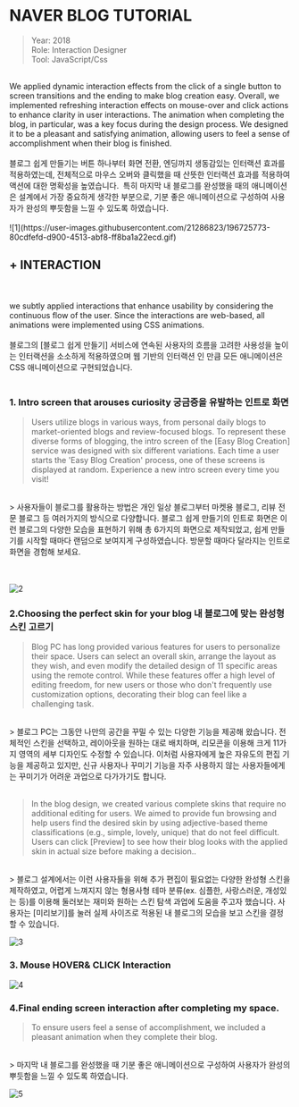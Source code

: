 # NAVER BLOG TUTORIAL

> Year: 2018<br>
Role: Interaction Designer<br>
Tool: JavaScript/Css<br>
<br>
We applied dynamic interaction effects from the click of a single button to screen transitions and the ending to make blog creation easy. Overall, we implemented refreshing interaction effects on mouse-over and click actions to enhance clarity in user interactions. The animation when completing the blog, in particular, was a key focus during the design process. We designed it to be a pleasant and satisfying animation, allowing users to feel a sense of accomplishment when their blog is finished.
<br><br>
블로그 쉽게 만들기는 버튼 하나부터 화면 전환, 엔딩까지 생동감있는 인터랙션 효과를 적용하였는데, 전체적으로 마우스 오버와 클릭했을 때 산뜻한 인터랙션 효과를 적용하여 액션에 대한 명확성을 높였습니다.  특히 마지막 내 블로그를 완성했을 때의 애니메이션은 설계에서 가장 중요하게 생각한 부분으로, 기분 좋은 애니메이션으로 구성하여 사용자가 완성의 뿌듯함을 느낄 수 있도록 하였습니다.
<br><br>
![1](https://user-images.githubusercontent.com/21286823/196725773-80cdfefd-d900-4513-abf8-ff8ba1a22ecd.gif)

## + INTERACTION

<br><br>
we subtly applied interactions that enhance usability by considering the continuous flow of the user. Since the interactions are web-based, all animations were implemented using CSS animations.
<br><br>
블로그의 [블로그 쉽게 만들기] 서비스에 연속된 사용자의 흐름을 고려한 사용성을 높이는 인터랙션을 소소하게 적용하였으며 웹 기반의 인터랙션 인 만큼 모든 애니메이션은 CSS 애니메이션으로 구현되었습니다.
<br><br>
### 1. Intro screen that arouses curiosity 궁금증을 유발하는 인트로 화면 
> Users utilize blogs in various ways, from personal daily blogs to market-oriented blogs and review-focused blogs. To represent these diverse forms of blogging, the intro screen of the [Easy Blog Creation] service was designed with six different variations. Each time a user starts the 'Easy Blog Creation' process, one of these screens is displayed at random. Experience a new intro screen every time you visit!
<br>
> 사용자들이 블로그를 활용하는 방법은 개인 일상 블로그부터 마켓용 블로그, 리뷰 전문 블로그 등 여러가지의 방식으로 다양합니다. 블로그 쉽게 만들기의 인트로 화면은 이런 블로그의 다양한 모습을 표현하기 위해 총 6가지의 화면으로 제작되었고, 쉽게 만들기를 시작할 때마다 랜덤으로 보여지게 구성하였습니다. 방문할 때마다 달라지는 인트로 화면을 경험해 보세요.
<br>
<br>

<br>

![2](https://user-images.githubusercontent.com/21286823/196725969-7336759b-9a23-444e-9c44-b0749f21a3d2.gif)

### 2.Choosing the perfect skin for your blog  내 블로그에 맞는 완성형 스킨 고르기 

> Blog PC has long provided various features for users to personalize their space. Users can select an overall skin, arrange the layout as they wish, and even modify the detailed design of 11 specific areas using the remote control. While these features offer a high level of editing freedom, for new users or those who don't frequently use customization options, decorating their blog can feel like a challenging task.
<br>
> 블로그 PC는 그동안 나만의 공간을 꾸밀 수 있는 다양한 기능을 제공해 왔습니다. 전체적인 스킨을 선택하고, 레이아웃을 원하는 대로 배치하며, 리모콘을 이용해 크게 11가지 영역의 세부 디자인도 수정할 수 있습니다. 이처럼 사용자에게 높은 자유도의 편집 기능을 제공하고 있지만, 신규 사용자나 꾸미기 기능을 자주 사용하지 않는 사용자들에게는 꾸미기가 어려운 과업으로 다가가기도 합니다. 
<br>


<br>

> In the blog design, we created various complete skins that require no additional editing for users. We aimed to provide fun browsing and help users find the desired skin by using adjective-based theme classifications (e.g., simple, lovely, unique) that do not feel difficult. Users can click [Preview] to see how their blog looks with the applied skin in actual size before making a decision..
<br>
> 블로그 설계에서는 이런 사용자들을 위해 추가 편집이 필요없는 다양한 완성형 스킨을 제작하였고, 어렵게 느껴지지 않는 형용사형 테마 분류(ex. 심플한, 사랑스러운, 개성있는 등)를 이용해 둘러보는 재미와 원하는 스킨 탐색 과업에 도움을 주고자 했습니다. 사용자는 [미리보기]를 눌러 실제 사이즈로 적용된 내 블로그의 모습을 보고 스킨을 결정할 수 있습니다. 

<br>




![3](https://user-images.githubusercontent.com/21286823/196725994-19711ba1-9e62-4ea9-bb8a-e5138b360f12.gif)

### 3. Mouse HOVER& CLICK Interaction
![4](https://user-images.githubusercontent.com/21286823/196726037-9011c74a-f213-4e44-a966-2e1367f94a19.gif)


### 4.Final ending screen interaction after completing my space.

> To ensure users feel a sense of accomplishment, we included a pleasant animation when they complete their blog.
<br>
> 마지막 내 블로그를 완성했을 때 기분 좋은 애니메이션으로 구성하여 사용자가 완성의 뿌듯함을 느낄 수 있도록 하였습니다.
<br>



![5](https://user-images.githubusercontent.com/21286823/196726062-971aae0b-7f23-4be9-a573-eac48a3f966d.gif)
